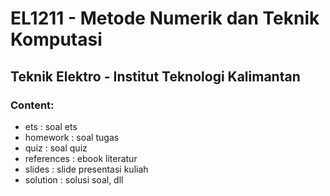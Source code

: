 # EL1211 - Metode Numerik dan Teknik Komputasi
## Teknik Elektro - Institut Teknologi Kalimantan

### Content: 

- ets           : soal ets
- homework      : soal tugas
- quiz          : soal quiz
- references    : ebook literatur
- slides        : slide presentasi kuliah
- solution      : solusi soal, dll
